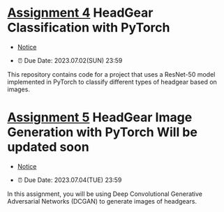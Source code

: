 # [Assignment 4](./Assginment_classification/) HeadGear Classification with PyTorch

- [Notice](./Assginment_classification/README.md)

- ⏰ Due Date: 2023.07.02(SUN) 23:59

This repository contains code for a project that uses a ResNet-50 model implemented in PyTorch to classify different types of headgear based on images.

# [Assignment 5](./Assginment_generation/) HeadGear Image Generation with PyTorch **Will be updated soon**

- [Notice](./Assginment_generation/README.md)

- ⏰ Due Date: 2023.07.04(TUE) 23:59

In this assignment, you will be using Deep Convolutional Generative Adversarial Networks (DCGAN) to generate images of headgears.